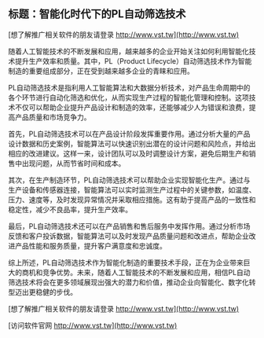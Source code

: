 ## **标题：智能化时代下的PL自动筛选技术**

[想了解推广相关软件的朋友请登录 http://www.vst.tw](http://www.vst.tw)

随着人工智能技术的不断发展和应用，越来越多的企业开始关注如何利用智能化技术提升生产效率和质量。其中，PL（Product Lifecycle）自动筛选技术作为智能制造的重要组成部分，正在受到越来越多企业的青睐和应用。

PL自动筛选技术是指利用人工智能算法和大数据分析技术，对产品生命周期中的各个环节进行自动化筛选和优化，从而实现生产过程的智能化管理和控制。这项技术不仅可以帮助企业提升产品设计和制造的效率，还能够减少人为错误和浪费，提高产品质量和市场竞争力。

首先，PL自动筛选技术可以在产品设计阶段发挥重要作用。通过分析大量的产品设计数据和历史案例，智能算法可以快速识别出潜在的设计问题和风险点，并给出相应的改进建议。这样一来，设计团队可以及时调整设计方案，避免后期生产和销售中出现问题，从而节省时间和成本。

其次，在生产制造环节，PL自动筛选技术可以帮助企业实现智能化生产。通过与生产设备和传感器连接，智能算法可以实时监测生产过程中的关键参数，如温度、压力、速度等，及时发现异常情况并采取相应措施。这有助于提高产品的一致性和稳定性，减少不良品率，提升生产效率。

最后，PL自动筛选技术还可以在产品销售和售后服务中发挥作用。通过分析市场反馈和客户投诉数据，智能算法可以及时发现产品质量问题和改进点，帮助企业改进产品性能和服务质量，提升客户满意度和忠诚度。

综上所述，PL自动筛选技术作为智能化制造的重要技术手段，正在为企业带来巨大的商机和竞争优势。未来，随着人工智能技术的不断发展和应用，相信PL自动筛选技术将会在更多领域展现出强大的潜力和价值，推动企业向智能化、数字化转型迈出更稳健的步伐。

[想了解推广相关软件的朋友请登录 http://www.vst.tw](http://www.vst.tw)


[访问软件官网 http://www.vst.tw](http://www.vst.tw)

